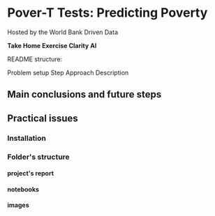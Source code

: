 # Pover-T Tests: Predicting Poverty
Hosted by the World Bank
Driven Data

**Take Home Exercise Clarity AI** <br>

README structure:

Problem setup
Step Approach Description

## Main conclusions and future steps

## Practical issues
### Installation

### Folder's structure
#### project's report
#### notebooks
#### images

